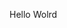 Hello Wolrd







































































































































































































































































































































































































































































































































































































































































































































































































































































































































































































































































































































































































































































































































































































































































































































































































































































































































































































































































































































































































































































































































































































































































































































































































































































































































































































































































































































































































































































































































































































































































































































































































































































































































































































































